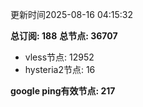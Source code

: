 更新时间2025-08-16 04:15:32

**总订阅: 188**
**总节点: 36707**
- vless节点: 12952
- hysteria2节点: 16

**google ping有效节点: 217**

